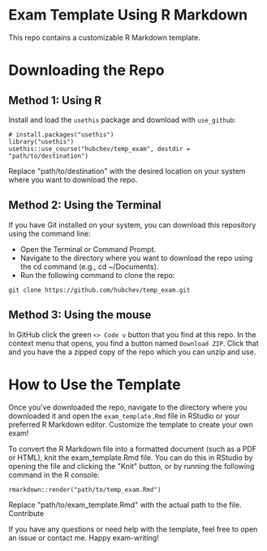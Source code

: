 # Exam Template Using R Markdown

This repo contains a customizable R Markdown template.

# Downloading the Repo

## Method 1: Using R

Install and load the `usethis` package and download with `use_github`:

```{r}
# install.packages("usethis")
library("usethis")
usethis::use_course("hubchev/temp_exam", destdir = "path/to/destination")
```

Replace "path/to/destination" with the desired location on your system where you want to download the repo.

## Method 2: Using the Terminal

If you have Git installed on your system, you can download this repository using the command line:

- Open the Terminal or Command Prompt.
- Navigate to the directory where you want to download the repo using the cd command (e.g., cd ~/Documents).
- Run the following command to clone the repo: 

```{git}
git clone https://github.com/hubchev/temp_exam.git
``` 

## Method 3: Using the mouse

In GitHub click the green `<> Code v` button that you find at this repo. In the context menu that opens, you find a button named `Download ZIP`. Click that and you have the a zipped copy of the repo which you can unzip and use.

# How to Use the Template

Once you've downloaded the repo, navigate to the directory where you downloaded it and open the `exam_template.Rmd` file in RStudio or your preferred R Markdown editor. Customize the template to create your own exam!

To convert the R Markdown file into a formatted document (such as a PDF or HTML), knit the exam_template.Rmd file. You can do this in RStudio by opening the file and clicking the "Knit" button, or by running the following command in the R console:

```{r}
rmarkdown::render("path/to/temp_exam.Rmd")
```

Replace "path/to/exam_template.Rmd" with the actual path to the file.
Contribute

If you have any questions or need help with the template, feel free to open an issue or contact me. Happy exam-writing!
